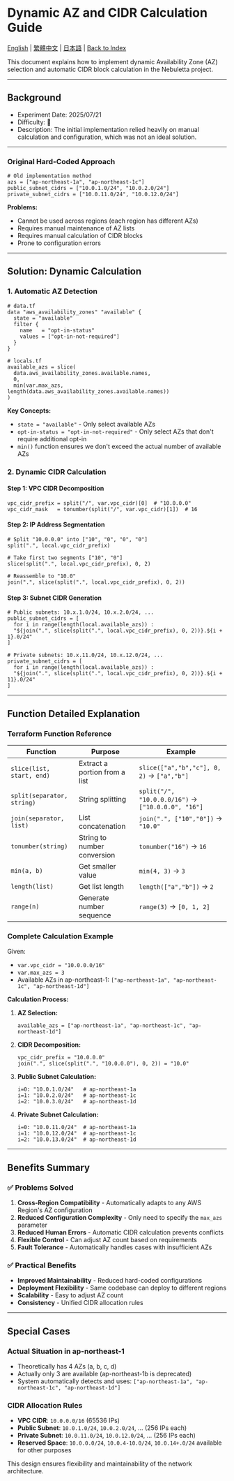 # Dynamic AZ and CIDR Calculation Guide

[English](../en/05_calculate_az_and_cidr_dynamically.md) | [繁體中文](../zh-tw/05_calculate_az_and_cidr_dynamically.md) | [日本語](../ja/05_calculate_az_and_cidr_dynamically.md) | [Back to Index](../README.md)

This document explains how to implement dynamic Availability Zone (AZ) selection and automatic CIDR block calculation in the Nebuletta project.

---

## Background
- Experiment Date: 2025/07/21
- Difficulty: 🤬
- Description: The initial implementation relied heavily on manual calculation and configuration, which was not an ideal solution.

---

### Original Hard-Coded Approach
```hcl
# Old implementation method
azs = ["ap-northeast-1a", "ap-northeast-1c"]
public_subnet_cidrs = ["10.0.1.0/24", "10.0.2.0/24"]
private_subnet_cidrs = ["10.0.11.0/24", "10.0.12.0/24"]
```

**Problems:**
- Cannot be used across regions (each region has different AZs)
- Requires manual maintenance of AZ lists
- Requires manual calculation of CIDR blocks
- Prone to configuration errors

---

## Solution: Dynamic Calculation

### 1. Automatic AZ Detection

```hcl
# data.tf
data "aws_availability_zones" "available" {
  state = "available"
  filter {
    name   = "opt-in-status"
    values = ["opt-in-not-required"]
  }
}

# locals.tf
available_azs = slice(
  data.aws_availability_zones.available.names, 
  0, 
  min(var.max_azs, length(data.aws_availability_zones.available.names))
)
```

**Key Concepts:**
- `state = "available"` - Only select available AZs
- `opt-in-status = "opt-in-not-required"` - Only select AZs that don't require additional opt-in
- `min()` function ensures we don't exceed the actual number of available AZs

### 2. Dynamic CIDR Calculation

#### Step 1: VPC CIDR Decomposition
```hcl
vpc_cidr_prefix = split("/", var.vpc_cidr)[0]  # "10.0.0.0"
vpc_cidr_mask   = tonumber(split("/", var.vpc_cidr)[1])  # 16
```

#### Step 2: IP Address Segmentation
```hcl
# Split "10.0.0.0" into ["10", "0", "0", "0"]
split(".", local.vpc_cidr_prefix)

# Take first two segments ["10", "0"]
slice(split(".", local.vpc_cidr_prefix), 0, 2)

# Reassemble to "10.0"
join(".", slice(split(".", local.vpc_cidr_prefix), 0, 2))
```

#### Step 3: Subnet CIDR Generation
```hcl
# Public subnets: 10.x.1.0/24, 10.x.2.0/24, ...
public_subnet_cidrs = [
  for i in range(length(local.available_azs)) :
  "${join(".", slice(split(".", local.vpc_cidr_prefix), 0, 2))}.${i + 1}.0/24"
]

# Private subnets: 10.x.11.0/24, 10.x.12.0/24, ...
private_subnet_cidrs = [
  for i in range(length(local.available_azs)) :
  "${join(".", slice(split(".", local.vpc_cidr_prefix), 0, 2))}.${i + 11}.0/24"
]
```

---

## Function Detailed Explanation

### Terraform Function Reference

| Function | Purpose | Example |
|----------|---------|---------|
| `slice(list, start, end)` | Extract a portion from a list | `slice(["a","b","c"], 0, 2)` → `["a","b"]` |
| `split(separator, string)` | String splitting | `split("/", "10.0.0.0/16")` → `["10.0.0.0", "16"]` |
| `join(separator, list)` | List concatenation | `join(".", ["10","0"])` → `"10.0"` |
| `tonumber(string)` | String to number conversion | `tonumber("16")` → `16` |
| `min(a, b)` | Get smaller value | `min(4, 3)` → `3` |
| `length(list)` | Get list length | `length(["a","b"])` → `2` |
| `range(n)` | Generate number sequence | `range(3)` → `[0, 1, 2]` |

### Complete Calculation Example

Given:
- `var.vpc_cidr = "10.0.0.0/16"`
- `var.max_azs = 3`
- Available AZs in ap-northeast-1: `["ap-northeast-1a", "ap-northeast-1c", "ap-northeast-1d"]`

**Calculation Process:**

1. **AZ Selection:**
   ```hcl
   available_azs = ["ap-northeast-1a", "ap-northeast-1c", "ap-northeast-1d"]
   ```

2. **CIDR Decomposition:**
   ```hcl
   vpc_cidr_prefix = "10.0.0.0"
   join(".", slice(split(".", "10.0.0.0"), 0, 2)) = "10.0"
   ```

3. **Public Subnet Calculation:**
   ```hcl
   i=0: "10.0.1.0/24"   # ap-northeast-1a
   i=1: "10.0.2.0/24"   # ap-northeast-1c  
   i=2: "10.0.3.0/24"   # ap-northeast-1d
   ```

4. **Private Subnet Calculation:**
   ```hcl
   i=0: "10.0.11.0/24"  # ap-northeast-1a
   i=1: "10.0.12.0/24"  # ap-northeast-1c
   i=2: "10.0.13.0/24"  # ap-northeast-1d
   ```

---

## Benefits Summary

### ✅ Problems Solved
1. **Cross-Region Compatibility** - Automatically adapts to any AWS Region's AZ configuration
2. **Reduced Configuration Complexity** - Only need to specify the `max_azs` parameter
3. **Reduced Human Errors** - Automatic CIDR calculation prevents conflicts
4. **Flexible Control** - Can adjust AZ count based on requirements
5. **Fault Tolerance** - Automatically handles cases with insufficient AZs

### ✅ Practical Benefits
- **Improved Maintainability** - Reduced hard-coded configurations
- **Deployment Flexibility** - Same codebase can deploy to different regions
- **Scalability** - Easy to adjust AZ count
- **Consistency** - Unified CIDR allocation rules

---

## Special Cases

### Actual Situation in ap-northeast-1
- Theoretically has 4 AZs (a, b, c, d)
- Actually only 3 are available (ap-northeast-1b is deprecated)
- System automatically detects and uses: `["ap-northeast-1a", "ap-northeast-1c", "ap-northeast-1d"]`

### CIDR Allocation Rules
- **VPC CIDR**: `10.0.0.0/16` (65536 IPs)
- **Public Subnet**: `10.0.1.0/24`, `10.0.2.0/24`, ... (256 IPs each)
- **Private Subnet**: `10.0.11.0/24`, `10.0.12.0/24`, ... (256 IPs each)
- **Reserved Space**: `10.0.0.0/24`, `10.0.4-10.0/24`, `10.0.14+.0/24` available for other purposes

This design ensures flexibility and maintainability of the network architecture.